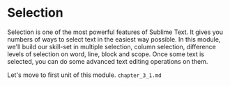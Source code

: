 Selection
==========

Selection is one of the most powerful features of Sublime Text. It gives you
numbers of ways to select text in the easiest way possible. In this module,
we'll build our skill-set in multiple selection, column selection, difference
levels of selection on word, line, block and scope. Once some text is selected,
you can do some advanced text editing operations on them.

Let's move to first unit of this module. `chapter_3_1.md`
